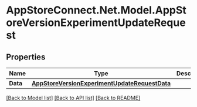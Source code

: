 # AppStoreConnect.Net.Model.AppStoreVersionExperimentUpdateRequest

## Properties

Name | Type | Description | Notes
------------ | ------------- | ------------- | -------------
**Data** | [**AppStoreVersionExperimentUpdateRequestData**](AppStoreVersionExperimentUpdateRequestData.md) |  | 

[[Back to Model list]](../README.md#documentation-for-models) [[Back to API list]](../README.md#documentation-for-api-endpoints) [[Back to README]](../README.md)

